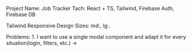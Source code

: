 Project Name: Job Tracker
Tach: React + TS, Tailwind, Firebase Auth, Firebase DB

Tailwind Responsive Design Sizes: md:, lg:.

Problems:
    1. I want to use a single modal component and adapt it for every situation(login, filters, etc.) -> 